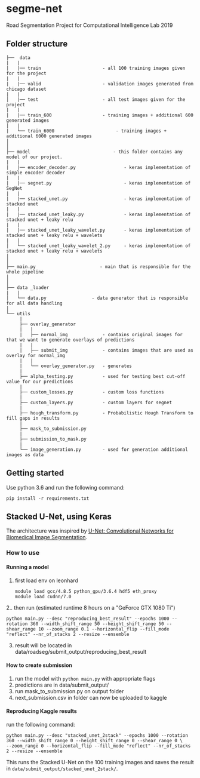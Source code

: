 # segme-net
Road Segmentation Project for Computational Intelligence Lab 2019


## Folder structure

```
├──  data
|   |
|   |── train                       - all 100 training images given for the project
|   |
|   |── valid                       - validation images generated from chicago dataset
|   |   
│   |── test                        - all test images given for the project
|   |
|   |── train_600                   - training images + additional 600 generated images
|   |
|   └── train_6000                       - training images + additional 6000 generated images
│
│
├── model                               - this folder contains any model of our project.
|   |
|   |── encoder_decoder.py                  - keras implementation of simple encoder decoder
|   |
|   |── segnet.py                           - keras implementation of SegNet
|   |
|   |── stacked_unet.py                     - keras implementation of stacked unet
|   |
|   |── stacked_unet_leaky.py               - keras implementation of stacked unet + leaky relu
|   |
|   |── stacked_unet_leaky_wavelet.py       - keras implementation of stacked unet + leaky relu + wavelets
|   |
│   └── stacked_unet_leaky_wavelet_2.py     - keras implementation of stacked unet + leaky relu + wavelets
│
│
├── main.py                        - main that is responsible for the whole pipeline
│ 
│  
├── data _loader
|   | 
│   └── data.py                 - data generator that is responsible for all data handling
│ 
└── utils
     |
     ├── overlay_generator
     |   |
     |   ├── normal_img             - contains original images for that we want to generate overlays of predictions
     |   |
     |   ├── submit_img             - contains images that are used as overlay for normal_img
     |   |
     |   └── overlay_generator.py   - generates 
     |
     ├── alpha_testing.py           - used for testing best cut-off value for our predictions
     |
     ├── custom_losses.py           - custom loss functions
     |
     ├── custom_layers.py           - custom layers for segnet
     |
     ├── hough_transform.py         - Probabilistic Hough Transform to fill gaps in results
     |
     ├── mask_to_submission.py
     |
     ├── submission_to_mask.py
     |
     └── image_generation.py        - used for generation additional images as data
```

## Getting started

Use python 3.6 and run the following command:
```
pip install -r requirements.txt
```

## Stacked U-Net, using Keras

The architecture was inspired by [U-Net: Convolutional Networks for Biomedical Image Segmentation](http://lmb.informatik.uni-freiburg.de/people/ronneber/u-net/).

### How to use

#### Running a model

1. first load env on leonhard
    
    `module load gcc/4.8.5 python_gpu/3.6.4 hdf5 eth_proxy` \
    `module load cudnn/7.0`

2.. then run (estimated runtime 8 hours on a "GeForce GTX 1080 Ti")

    python main.py --desc "reproducing_best_result" --epochs 1000 --rotation 360 --width_shift_range 50 --height_shift_range 50 --shear_range 10 --zoom_range 0.1 --horizontal_flip --fill_mode "reflect" --nr_of_stacks 2 --resize --ensemble

3. result will be located in data/roadseg/submit_output/reproducing_best_result

#### How to create submission
1. run the model with `python main.py` with appropriate flags
2. predictions are in data/submit_output/
3. run mask_to_submission.py on output folder
4. next_submission.csv in folder can now be uploaded to kaggle

#### Reproducing Kaggle results

run the following command:

```
python main.py --desc "stacked_unet_2stack" --epochs 1000 --rotation 360 --width_shift_range 0 --height_shift_range 0 --shear_range 0 \
--zoom_range 0 --horizontal_flip --fill_mode "reflect" --nr_of_stacks 2 --resize --ensemble
```

This runs the Stacked U-Net on the 100 training images and saves the result in `data/submit_output/stacked_unet_2stack/`.
